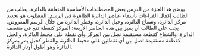 يوضح هذا الجزء من الدرس بعض المصطلحات الأساسية المتعلقة بالدائرة.  يطلب من الطالب إكمال الفراغات بأسماء عناصر الدائرة الظاهرة في الرسم.  المطلوب هو تحديد مركز الدائرة، وشعاع الدائرة، وحبل الدائرة، وقطر الدائرة من خلال الرسم المعروض.  يجب على الطالب أن يميز بين هذه العناصر الأربعة: المركز كنقطة تقع في منتصف الدائرة، والشعاع كقطعة مستقيمة تصل بين المركز وأي نقطة على محيط الدائرة، والحبل كقطعة مستقيمة تصل بين أي نقطتين على محيط الدائرة، والقطر كحبل يمر بمركز الدائرة وهو أطول  أوتار الدائرة.